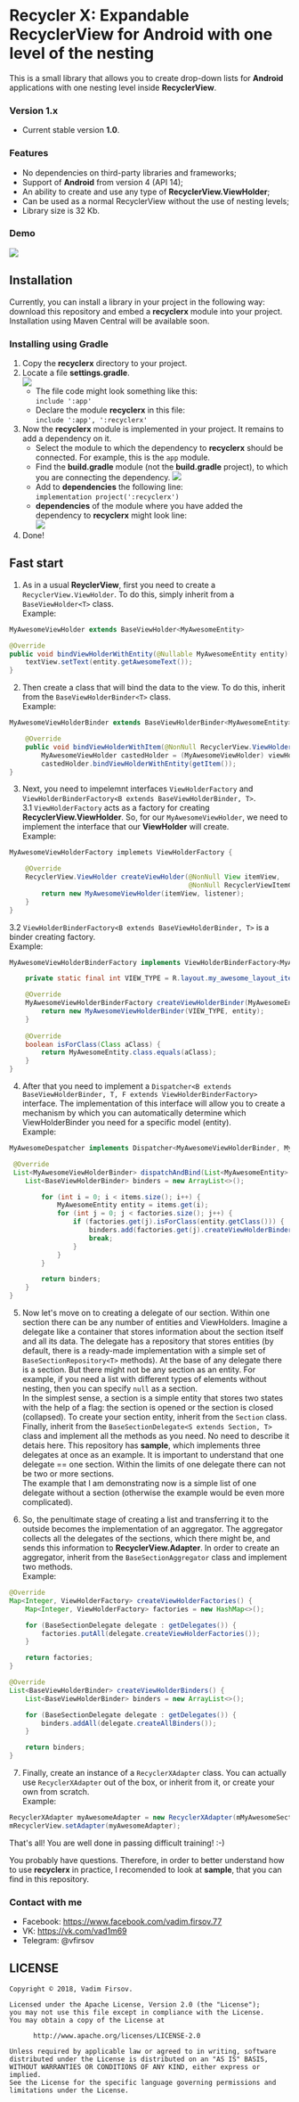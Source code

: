# Recycler X: Expandable RecyclerView for Android with one level of the nesting
This is a small library that allows you to create drop-down lists for **Android** applications with one nesting level inside **RecyclerView**.

### Version 1.x
* Current stable version **1.0**.

### Features
* No dependencies on third-party libraries and frameworks;
* Support of **Android** from version 4 (API 14);
* An ability to create and use any type of **RecyclerView.ViewHolder**;
* Can be used as a normal RecyclerView without the use of nesting levels;
* Library size is 32 Kb.

### Demo

![](https://media.giphy.com/media/cGu1uphaea8Ksph0ZD/giphy.gif)

## Installation
Currently, you can install a library in your project in the following way: download this repository and embed a **recyclerx** module into your project. Installation using Maven Central will be available soon.

### Installing using Gradle
1. Copy the **recyclerx** directory to your project.
2. Locate a file **settings.gradle**.  
![](tutorial/tutorial_1.png)
	* The file code might look something like this:  
	```include ':app'```
	* Declare the module **recyclerx** in this file:  
	```include ':app', ':recyclerx'```
3. Now the **recyclerx** module is implemented in your project. It remains to add a dependency on it.
	* Select the module to which the dependency to **recyclerx** should be connected. For example, this is the ```app``` module.
	* Find the **build.gradle** module (not the **build.gradle** project), to which you are connecting the dependency.
	![](tutorial/tutorial_2.png)
	* Add to **dependencies** the following line:  
	```implementation project(':recyclerx')```
	* **dependencies** of the module where you have added the dependency to **recyclerx** might look line:  
	![](tutorial/tutorial_3.png)
4. Done!

## Fast start

1) As in a usual **ReyclerView**, first you need to create a ```RecyclerView.ViewHolder```. To do this, simply inherit from a ```BaseViewHolder<T>``` class.  
Example:  
```java
MyAwesomeViewHolder extends BaseViewHolder<MyAwesomeEntity>

@Override
public void bindViewHolderWithEntity(@Nullable MyAwesomeEntity entity) {
	textView.setText(entity.getAwesomeText());
}
```

2) Then create a class that will bind the data to the view. To do this, inherit from the ```BaseViewHolderBinder<T>``` class.  
Example:  
```java
MyAwesomeViewHolderBinder extends BaseViewHolderBinder<MyAwesomeEntity>

	@Override
	public void bindViewHolderWithItem(@NonNull RecyclerView.ViewHolder viewHolder) {
		MyAwesomeViewHolder castedHolder = (MyAwesomeViewHolder) viewHolder;
		castedHolder.bindViewHolderWithEntity(getItem());
}
```

3) Next, you need to impelemnt interfaces ```ViewHolderFactory``` and ```ViewHolderBinderFactory<B extends BaseViewHolderBinder, T>```.  
3.1 ```ViewHolderFactory``` acts as a factory for creating **RecyclerView.ViewHolder**. So, for our ```MyAwesomeViewHolder```, we need to implement the interface that our **ViewHolder** will create.  
Example:  
```java
MyAwesomeViewHolderFactory implemets ViewHolderFactory {

	@Override
	RecyclerView.ViewHolder createViewHolder(@NonNull View itemView,
                                             @NonNull RecyclerViewItemClickListener listener) {
		return new MyAwesomeViewHolder(itemView, listener);
	}
}
```
3.2 ```ViewHolderBinderFactory<B extends BaseViewHolderBinder, T>``` is a binder creating factory.  
Example:  
```java
MyAwesomeViewHolderBinderFactory implements ViewHolderBinderFactory<MyAwesomeViewHolder, MyAwesomeEntity> {

	private static final int VIEW_TYPE = R.layout.my_awesome_layout_item;

	@Override
	MyAwesomeViewHolderBinderFactory createViewHolderBinder(MyAwesomeEntity entity) {
		return new MyAwesomeViewHolderBinder(VIEW_TYPE, entity);
	}
	
	@Override
	boolean isForClass(Class aClass) {
		return MyAwesomeEntity.class.equals(aClass);
	}
}
```

4) After that you need to implement a ```Dispatcher<B extends BaseViewHolderBinder, T, F extends ViewHolderBinderFactory>``` interface.
The implementation of this interface will allow you to create a mechanism by which you can automatically determine which ViewHolderBinder you need for a specific model (entity).  
Example:  
```java
MyAwesomeDespatcher implements Dispatcher<MyAwesomeViewHolderBinder, MyAwesomeEntity, MyAwesomeViewHolderBinderFactory> {

 @Override
 List<MyAwesomeViewHolderBinder> dispatchAndBind(List<MyAwesomeEntity> items, List<MyAwesomeViewHolderBinderFactory> factories) {
 	List<BaseViewHolderBinder> binders = new ArrayList<>();

        for (int i = 0; i < items.size(); i++) {
            MyAwesomeEntity entity = items.get(i);
            for (int j = 0; j < factories.size(); j++) {
                if (factories.get(j).isForClass(entity.getClass())) {
                    binders.add(factories.get(j).createViewHolderBinder(entity));
                    break;
                }
            }
        }

        return binders;
 	}
}
```

5) Now let's move on to creating a delegate of our section. Within one section there can be any number of entities and ViewHolders. Imagine a delegate like a container that stores information about the section itself and all its data.
The delegate has a repository that stores entities (by default, there is a ready-made implementation with a simple set of ```BaseSectionRepository<T>``` methods).
At the base of any delegate there is a section. But there might not be any section as an entity. For example, if you need a list with different types of elements without nesting, then you can specify  ```null``` as a section.  
In the simplest sense, a section is a simple entity that stores two states with the help of a flag: the section is opened or the section is closed (collapsed). To create your section entity, inherit from the ```Section``` class.
Finally, inherit from the ```BaseSectionDelegate<S extends Section, T>``` class and implement all the methods as you need. No need to describe it detais here. This repository has **sample**, which implements three delegates at once as an example.
It is important to understand that one delegate == one section. Within the limits of one delegate there can not be two or more sections.  
The example that I am demonstrating now is a simple list of one delegate without a section (otherwise the example would be even more complicated).

6) So, the penultimate stage of creating a list and transferring it to the outside becomes the implementation of an aggregator. The aggregator collects all the delegates of the sections, which there might be, and sends this information to **RecyclerView.Adapter**.
In order to create an aggregator, inherit from the ```BaseSectionAggregator``` class and implement two methods.  
Example:  
```java
@Override
Map<Integer, ViewHolderFactory> createViewHolderFactories() {
	Map<Integer, ViewHolderFactory> factories = new HashMap<>();

	for (BaseSectionDelegate delegate : getDelegates()) {
		factories.putAll(delegate.createViewHolderFactories());
	}

	return factories;
}

@Override
List<BaseViewHolderBinder> createViewHolderBinders() {
	List<BaseViewHolderBinder> binders = new ArrayList<>();

	for (BaseSectionDelegate delegate : getDelegates()) {
		binders.addAll(delegate.createAllBinders());
	}

	return binders;
}
```

7) Finally, create an instance of a ```RecyclerXAdapter``` class. You can actually use ```RecyclerXAdapter``` out of the box, or inherit from it, or create your own from scratch.  
Example:  
```java
RecyclerXAdapter myAwesomeAdapter = new RecyclerXAdapter(mMyAwesomeSectionAggregator);
mRecyclerView.setAdapter(myAwesomeAdapter);
```

That's all! You are well done in passing difficult training! :-)  
  
You probably have questions. Therefore, in order to better understand how to use **recyclerx** in practice, I recomended to look at **sample**, that you can find in this repository.

### Contact with me
* Facebook: https://www.facebook.com/vadim.firsov.77
* VK: https://vk.com/vad1m69
* Telegram: @vfirsov

## LICENSE
```
Copyright © 2018, Vadim Firsov.  

Licensed under the Apache License, Version 2.0 (the "License");
you may not use this file except in compliance with the License.
You may obtain a copy of the License at

      http://www.apache.org/licenses/LICENSE-2.0

Unless required by applicable law or agreed to in writing, software
distributed under the License is distributed on an "AS IS" BASIS,
WITHOUT WARRANTIES OR CONDITIONS OF ANY KIND, either express or implied.
See the License for the specific language governing permissions and
limitations under the License.
```
